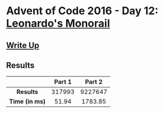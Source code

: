 # Advent of Code 2016 - Day 12: [Leonardo's Monorail](https://adventofcode.com/2016/day/12)

## [Write Up](https://codingap.github.io/advent-of-code/writeups/2016/day12)

## Results

|                  | **Part 1** | **Part 2** |
| :--------------: | :--------: | :--------: |
|   **Results**    | 317993 | 9227647 |
| **Time (in ms)** | 51.94 | 1783.85 |
